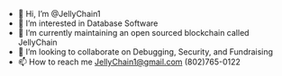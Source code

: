 - 👋 Hi, I’m @JellyChain1
- 👀 I’m interested in Database Software
- 🌱 I’m currently maintaining an open sourced blockchain called JellyChain
- 💞️ I’m looking to collaborate on Debugging, Security, and Fundraising
- 📫 How to reach me JellyChain1@gmail.com (802)765-0122

<!---
JellyChain1/JellyChain1 is a ✨ special ✨ repository because it showcases the ProgPOW Blockchain method. 
And how it could cut the cost of mining transactions and energy cost.
--->
